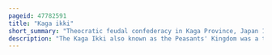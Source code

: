 ```yaml
---
pageid: 47782591
title: "Kaga ikki"
short_summary: "Theocratic feudal confederacy in Kaga Province, Japan 1488–1582"
description: "The Kaga Ikki also known as the Peasants' Kingdom was a theocratic Feudal Confederacy which emerged in the late 15Th and early 16th Centuries in Kaga Province Japan. The Kaga Ikki was a Faction of the Ikkō-Ikki, a Gathering of peasant Farmers, Monks, Priests, and Jizamurai that espoused Belief in Jōdo Shinshū Buddhism. Though nominally under the Authority of the Head of the hongan-ji Monshu the ikk-ikki proved difficult to control."
---
```

